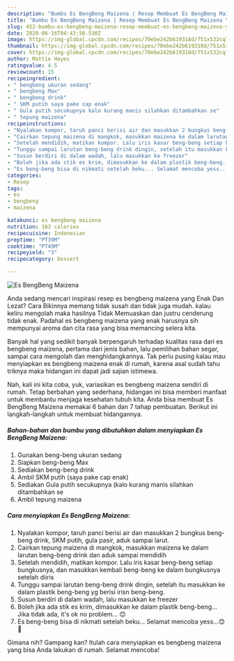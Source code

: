 ```yaml
---
description: "Bumbu Es BengBeng Maizena | Resep Membuat Es BengBeng Maizena Yang Enak Dan Lezat"
title: "Bumbu Es BengBeng Maizena | Resep Membuat Es BengBeng Maizena Yang Enak Dan Lezat"
slug: 452-bumbu-es-bengbeng-maizena-resep-membuat-es-bengbeng-maizena-yang-enak-dan-lezat
date: 2020-06-16T04:43:50.530Z
image: https://img-global.cpcdn.com/recipes/70ebe242b619318d/751x532cq70/es-bengbeng-maizena-foto-resep-utama.jpg
thumbnail: https://img-global.cpcdn.com/recipes/70ebe242b619318d/751x532cq70/es-bengbeng-maizena-foto-resep-utama.jpg
cover: https://img-global.cpcdn.com/recipes/70ebe242b619318d/751x532cq70/es-bengbeng-maizena-foto-resep-utama.jpg
author: Mattie Hayes
ratingvalue: 4.5
reviewcount: 15
recipeingredient:
- " bengbeng ukuran sedang"
- " bengbeng Max"
- " bengbeng drink"
- " SKM putih saya pake cap enak"
- " Gula putih secukupnya kalo kurang manis silahkan ditambahkan se"
- " tepung maizena"
recipeinstructions:
- "Nyalakan kompor, taruh panci berisi air dan masukkan 2 bungkus beng-beng drink, SKM putih, gula pasir, aduk sampai larut."
- "Cairkan tepung maizena di mangkok, masukkan maizena ke dalam larutan beng-beng drink dan aduk sampai mendidih"
- "Setelah mendidih, matikan kompor. Lalu iris kasar beng-beng setiap bungkusnya, dan masukkan kembali beng-beng ke dalam bungkusnya setelah diiris"
- "Tunggu sampai larutan beng-beng drink dingin, setelah itu masukkan ke dalam plastik beng-beng yg berisi irisn beng-beng."
- "Susun berdiri di dalam wadah, lalu masukkan ke freezer"
- "Boleh jika ada stik es krim, dimasukkan ke dalam plastik beng-beng... Jika tidak ada, it&#39;s ok no problem... 😊"
- "Es beng-beng bisa di nikmati setelah beku... Selamat mencoba yess...😊🙏"
categories:
- Resep
tags:
- es
- bengbeng
- maizena

katakunci: es bengbeng maizena 
nutrition: 163 calories
recipecuisine: Indonesian
preptime: "PT39M"
cooktime: "PT49M"
recipeyield: "3"
recipecategory: Dessert

---
```



![Es BengBeng Maizena](https://img-global.cpcdn.com/recipes/70ebe242b619318d/751x532cq70/es-bengbeng-maizena-foto-resep-utama.jpg)

Anda sedang mencari inspirasi resep es bengbeng maizena yang Enak Dan Lezat? Cara Bikinnya memang tidak susah dan tidak juga mudah. kalau keliru mengolah maka hasilnya Tidak Memuaskan dan justru cenderung tidak enak. Padahal es bengbeng maizena yang enak harusnya sih mempunyai aroma dan cita rasa yang bisa memancing selera kita.

Banyak hal yang sedikit banyak berpengaruh terhadap kualitas rasa dari es bengbeng maizena, pertama dari jenis bahan, lalu pemilihan bahan segar, sampai cara mengolah dan menghidangkannya. Tak perlu pusing kalau mau menyiapkan es bengbeng maizena enak di rumah, karena asal sudah tahu triknya maka hidangan ini dapat jadi sajian istimewa.




Nah, kali ini kita coba, yuk, variasikan es bengbeng maizena sendiri di rumah. Tetap berbahan yang sederhana, hidangan ini bisa memberi manfaat untuk membantu menjaga kesehatan tubuh kita. Anda bisa membuat Es BengBeng Maizena memakai 6 bahan dan 7 tahap pembuatan. Berikut ini langkah-langkah untuk membuat hidangannya.

<!--inarticleads1-->

##### Bahan-bahan dan bumbu yang dibutuhkan dalam menyiapkan Es BengBeng Maizena:

1. Gunakan  beng-beng ukuran sedang
1. Siapkan  beng-beng Max
1. Sediakan  beng-beng drink
1. Ambil  SKM putih (saya pake cap enak)
1. Sediakan  Gula putih secukupnya (kalo kurang manis silahkan ditambahkan se
1. Ambil  tepung maizena




<!--inarticleads2-->

##### Cara menyiapkan Es BengBeng Maizena:

1. Nyalakan kompor, taruh panci berisi air dan masukkan 2 bungkus beng-beng drink, SKM putih, gula pasir, aduk sampai larut.
1. Cairkan tepung maizena di mangkok, masukkan maizena ke dalam larutan beng-beng drink dan aduk sampai mendidih
1. Setelah mendidih, matikan kompor. Lalu iris kasar beng-beng setiap bungkusnya, dan masukkan kembali beng-beng ke dalam bungkusnya setelah diiris
1. Tunggu sampai larutan beng-beng drink dingin, setelah itu masukkan ke dalam plastik beng-beng yg berisi irisn beng-beng.
1. Susun berdiri di dalam wadah, lalu masukkan ke freezer
1. Boleh jika ada stik es krim, dimasukkan ke dalam plastik beng-beng... Jika tidak ada, it&#39;s ok no problem... 😊
1. Es beng-beng bisa di nikmati setelah beku... Selamat mencoba yess...😊🙏




Gimana nih? Gampang kan? Itulah cara menyiapkan es bengbeng maizena yang bisa Anda lakukan di rumah. Selamat mencoba!
